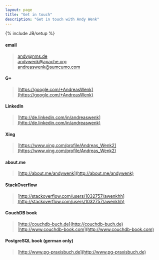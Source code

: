 ```yaml
---
layout: page
title: "Get in touch"
description: "Get in touch with Andy Wenk"
---
```

{% include JB/setup %}

#### email

> [andy@nms.de](mailto:andy@nms.de)  
> [andywenk@apache.org](mailto:andywenk@apache.org)  
> [andreaswenk@sumcumo.com](mailto:andreaswenk@sumcumo.com)

#### G+

> [https://google.com/+AndreasWenk](https://google.com/+AndreasWenk)

#### LinkedIn

> [http://de.linkedin.com/in/andreaswenk](http://de.linkedin.com/in/andreaswenk)

#### Xing

> [https://www.xing.com/profile/Andreas_Wenk2](https://www.xing.com/profile/Andreas_Wenk2)

#### about.me

> [http://about.me/andywenk](http://about.me/andywenk)

#### StackOverflow

> [http://stackoverflow.com/users/1032757/awenkhh](http://stackoverflow.com/users/1032757/awenkhh)

#### CouchDB book

> [http://couchdb-buch.de](http://couchdb-buch.de)  
> [http://www.couchdb-book.com](http://www.couchdb-book.com)

#### PostgreSQL book (german only)

> [http://www.pg-praxisbuch.de](http://www.pg-praxisbuch.de)
